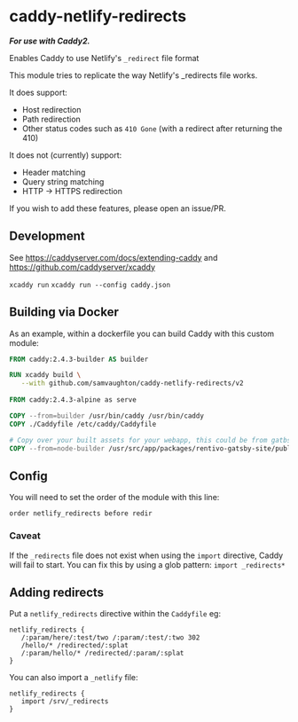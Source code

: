 # caddy-netlify-redirects

***For use with Caddy2.***

Enables Caddy to use Netlify's `_redirect` file format

This module tries to replicate the way Netlify's _redirects file works.

It does support:

   - Host redirection
   - Path redirection
   - Other status codes such as `410 Gone` (with a redirect after returning the 410)

It does not (currently) support:

   - Header matching
   - Query string matching
   - HTTP -> HTTPS redirection

If you wish to add these features, please open an issue/PR.

## Development

See https://caddyserver.com/docs/extending-caddy and https://github.com/caddyserver/xcaddy

`xcaddy run`
`xcaddy run --config caddy.json`

## Building via Docker

As an example, within a dockerfile you can build Caddy with this custom module:

```dockerfile
FROM caddy:2.4.3-builder AS builder

RUN xcaddy build \
   --with github.com/samvaughton/caddy-netlify-redirects/v2
   
FROM caddy:2.4.3-alpine as serve

COPY --from=builder /usr/bin/caddy /usr/bin/caddy
COPY ./Caddyfile /etc/caddy/Caddyfile

# Copy over your built assets for your webapp, this could be from gatbsy which includes a _redirects file
COPY --from=node-builder /usr/src/app/packages/rentivo-gatsby-site/public /srv
```

## Config

You will need to set the order of the module with this line:

```Caddyfile
order netlify_redirects before redir
```

### Caveat

If the `_redirects` file does not exist when using the `import` directive, Caddy will fail to start. You can fix this by using a glob pattern: `import _redirects*`

## Adding redirects

Put a `netlify_redirects` directive within the `Caddyfile` eg:

```Caddyfile
netlify_redirects {
   /:param/here/:test/two /:param/:test/:two 302
   /hello/* /redirected/:splat
   /:param/hello/* /redirected/:param/:splat
}
```

You can also import a `_netlify` file:

```Caddyfile
netlify_redirects {
   import /srv/_redirects
}
```